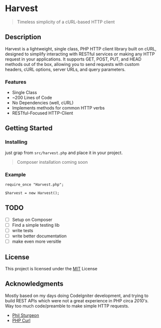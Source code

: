 # Harvest
> Timeless simplicity of a cURL-based HTTP client

## Description

Harvest is a lightweight, single class, PHP HTTP client library built on cURL, designed to simplify interacting with RESTful services or making any HTTP request in your applications. It supports GET, POST, PUT, and HEAD methods out of the box, allowing you to send requests with custom headers, cURL options, server URLs, and query parameters.

### Features

* Single Class
* ~200 Lines of Code
* No Dependencies (well, cURL)
* Implements methods for common HTTP verbs
* RESTful-Focused HTTP-Client

## Getting Started

### Installing

just grap from `src/harvest.php` and place it in your project.

> Composer installation coming soon

### Example

```
require_once "Harvest.php";

$harvest = new Harvest();
```

## TODO

- [ ] Setup on Composer
- [ ] Find a simple testing lib
- [ ] write tests
- [ ] write better documentation
- [ ] make even more versitle

## License

This project is licensed under the [MIT](LICENSE) License

## Acknowledgments

Mostly based on my days doing CodeIgniter development, and trying to build REST APIs which were not a great experience in PHP circa <em>2010's.</em> Way too much code/preamble to make simple HTTP requests.

* [Phil Sturgeon](https://philsturgeon.com/rest-implementation-for-codeigniter/)
* [PHP Curl](https://www.php.net/manual/en/book.curl.php)
